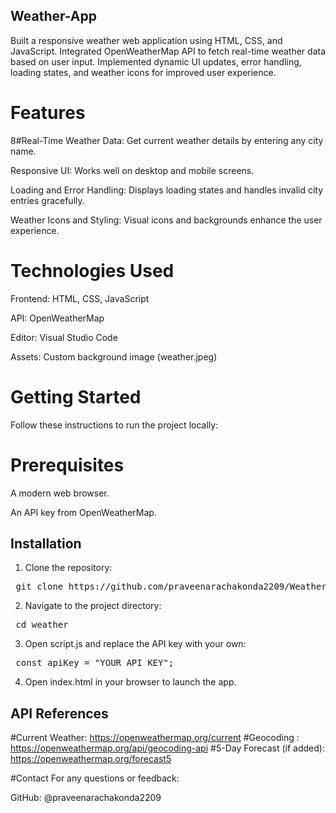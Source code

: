 ## Weather-App
Built a responsive weather web application using HTML, CSS, and JavaScript. Integrated OpenWeatherMap API to fetch real-time weather data based on user input. Implemented dynamic UI updates, error handling, loading states, and weather icons for improved user experience.
# Features
8#Real-Time Weather Data: Get current weather details by entering any city name.

Responsive UI: Works well on desktop and mobile screens.

Loading and Error Handling: Displays loading states and handles invalid city entries gracefully.

Weather Icons and Styling: Visual icons and backgrounds enhance the user experience.

# Technologies Used
Frontend: HTML, CSS, JavaScript

API: OpenWeatherMap

Editor: Visual Studio Code

Assets: Custom background image (weather.jpeg)

# Getting Started
Follow these instructions to run the project locally:

# Prerequisites
A modern web browser.

An API key from OpenWeatherMap.

## Installation
1. Clone the repository:
<pre> git clone https://github.com/praveenarachakonda2209/Weather-App.git</pre>
2. Navigate to the project directory:
<pre> cd weather </pre>
3. Open script.js and replace the API key with your own:
<pre> const apiKey = "YOUR_API_KEY";</pre>
4. Open index.html in your browser to launch the app.

## API References
#Current Weather: https://openweathermap.org/current
#Geocoding : https://openweathermap.org/api/geocoding-api
#5-Day Forecast (if added): https://openweathermap.org/forecast5

#Contact
For any questions or feedback:

GitHub: @praveenarachakonda2209
